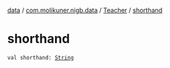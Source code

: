 [data](../../index.md) / [com.molikuner.nigb.data](../index.md) / [Teacher](index.md) / [shorthand](./shorthand.md)

# shorthand

`val shorthand: `[`String`](https://kotlinlang.org/api/latest/jvm/stdlib/kotlin/-string/index.html)